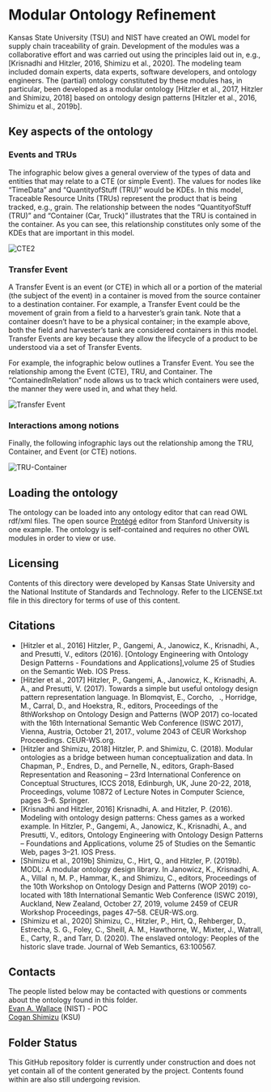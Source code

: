 # Modular Ontology Refinement
Kansas State University (TSU) and NIST have created an OWL model for supply chain traceability of grain. Development of the modules was a collaborative effort and was carried out using the principles laid out in, e.g., [Krisnadhi and Hitzler, 2016, Shimizu et al., 2020]. The modeling team included domain experts, data experts, software developers, and ontology engineers. The (partial) ontology constituted by these modules has, in particular, been developed as a modular ontology [Hitzler et al., 2017, Hitzler and Shimizu, 2018] based on ontology design patterns [Hitzler et al., 2016, Shimizu et al., 2019b].  
## Key aspects of the ontology
### Events and TRUs
The infographic below gives a general overview of the types of data and entities that may relate to a CTE (or simple Event). The values for nodes like “TimeData” and “QuantityofStuff (TRU)” would be KDEs. In this model, Traceable Resource Units (TRUs) represent the product that is being tracked, e.g., grain. The relationship between the nodes “QuantityofStuff (TRU)” and “Container (Car, Truck)” illustrates that the TRU is contained in the container. As you can see, this relationship constitutes only some of the KDEs that are important in this model.

![CTE2](https://user-images.githubusercontent.com/78493839/121057872-be2f0200-c78d-11eb-8ff4-f083f8e1bfcc.png)

### Transfer Event
A Transfer Event is an event (or CTE) in which all or a portion of the material (the subject of the event) in a container is moved from the source container to a destination container. For example, a Transfer Event could be the movement of grain from a field to a harvester’s grain tank. Note that a container doesn’t have to be a physical container; in the example above, both the field and harvester’s tank are considered containers in this model. Transfer Events are key because they allow the lifecycle of a product to be understood via a set of Transfer Events. 

For example, the infographic below outlines a Transfer Event. You see the relationship among the Event (CTE), TRU, and Container. The “ContainedInRelation” node allows us to track which containers were used, the manner they were used in, and what they held. 

![Transfer Event](https://user-images.githubusercontent.com/78493839/121057966-db63d080-c78d-11eb-97a0-11f47f52be5c.jpg)

### Interactions among notions
Finally, the following infographic lays out the relationship among the TRU, Container, and Event (or CTE) notions.

![TRU-Container](https://user-images.githubusercontent.com/78493839/121057990-df8fee00-c78d-11eb-99d6-5cdff8197e7e.jpg)
## Loading the ontology
The ontology can be loaded into any ontology editor that can read OWL rdf/xml files.  The open source [Protégé](https://protege.stanford.edu) editor from Stanford University is one example. The ontology is self-contained and requires no other OWL modules in order to view or use.
## Licensing
Contents of this directory were developed by Kansas State University and the National Institute of Standards and Technology. Refer to the LICENSE.txt file in this directory for terms of use of this content.
## Citations
* [Hitzler et al., 2016] Hitzler, P., Gangemi, A., Janowicz, K., Krisnadhi, A., and Presutti, V., editors (2016). [Ontology Engineering with Ontology Design Patterns - Foundations and Applications],volume 25 of Studies on the Semantic Web. IOS Press.  
* [Hitzler et al., 2017] Hitzler, P., Gangemi, A., Janowicz, K., Krisnadhi, A. A., and Presutti, V. (2017). Towards a simple but useful ontology design pattern representation language. In Blomqvist, E., Corcho,  ., Horridge, M., Carral, D., and Hoekstra, R., editors, Proceedings of the 8thWorkshop on Ontology Design and Patterns (WOP 2017) co-located with the 16th International Semantic Web Conference (ISWC 2017), Vienna, Austria, October 21, 2017., volume 2043 of CEUR Workshop Proceedings. CEUR-WS.org.  
* [Hitzler and Shimizu, 2018] Hitzler, P. and Shimizu, C. (2018). Modular ontologies as a bridge between human conceptualization and data. In Chapman, P., Endres, D., and Pernelle, N., editors, Graph-Based Representation and Reasoning – 23rd International Conference on Conceptual Structures, ICCS 2018, Edinburgh, UK, June 20-22, 2018, Proceedings, volume 10872 of Lecture Notes in Computer Science, pages 3–6. Springer.  
* [Krisnadhi and Hitzler, 2016] Krisnadhi, A. and Hitzler, P. (2016). Modeling with ontology design patterns: Chess games as a worked example. In Hitzler, P., Gangemi, A., Janowicz, K., Krisnadhi, A., and Presutti, V., editors, Ontology Engineering with Ontology Design Patterns – Foundations and Applications, volume 25 of Studies on the Semantic Web, pages 3–21. IOS Press.  
* [Shimizu et al., 2019b] Shimizu, C., Hirt, Q., and Hitzler, P. (2019b). MODL: A modular ontology design library. In Janowicz, K., Krisnadhi, A. A., Villal n, M. P., Hammar, K., and Shimizu, C., editors, Proceedings of the 10th Workshop on Ontology Design and Patterns (WOP 2019) co-located with 18th International Semantic Web Conference (ISWC 2019), Auckland, New Zealand, October 27, 2019, volume 2459 of CEUR Workshop Proceedings, pages 47–58. CEUR-WS.org.  
* [Shimizu et al., 2020] Shimizu, C., Hitzler, P., Hirt, Q., Rehberger, D., Estrecha, S. G., Foley, C., Sheill, A. M., Hawthorne, W., Mixter, J., Watrall, E., Carty, R., and Tarr, D. (2020). The enslaved ontology: Peoples of the historic slave trade. Journal of Web Semantics, 63:100567.  
## Contacts
The people listed below may be contacted with questions or comments about the ontology found in this folder.  
[Evan A. Wallace](https://www.nist.gov/people/evan-k-wallace) (NIST) - POC  
[Cogan Shimizu](https://coganshimizu.com/) (KSU)  
## Folder Status
This GitHub repository folder is currently under construction and does not yet contain all of the content generated by the project.  Contents found within are also still undergoing revision.
